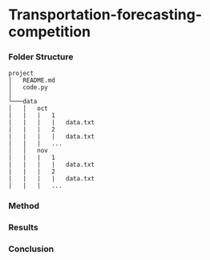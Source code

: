 # Transportation-forecasting-competition

### Folder Structure
```
project
│   README.md
│   code.py    
│
└───data
│   │   oct
|   |   |   1
|   |   |   |   data.txt
|   |   |   2
|   |   |   |   data.txt
|   |   |   ...
│   │   nov
|   |   |   1
|   |   |   |   data.txt
|   |   |   2
|   |   |   |   data.txt
|   |   |   ...
```


### Method


### Results

### Conclusion


